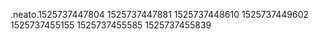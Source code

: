 .neato.1525737447804
1525737447881
1525737448610
1525737449602
1525737455155
1525737455585
1525737455839
